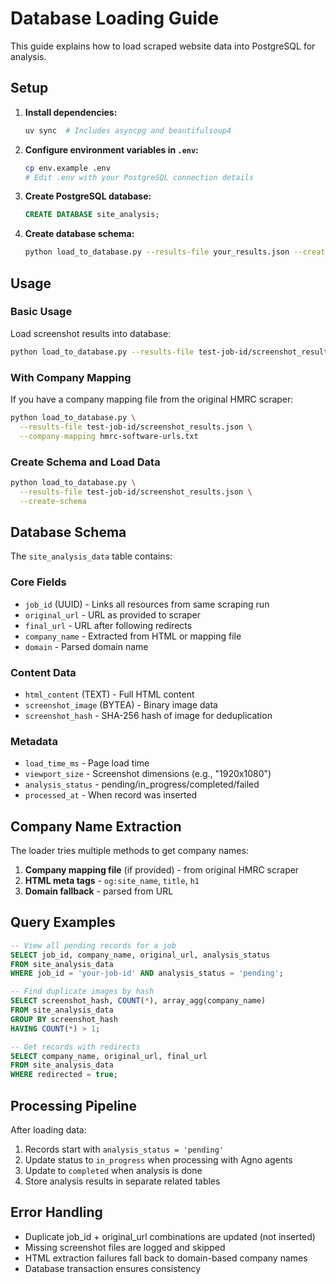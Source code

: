 # Database Loading Guide

This guide explains how to load scraped website data into PostgreSQL for analysis.

## Setup

1. **Install dependencies:**
   ```bash
   uv sync  # Includes asyncpg and beautifulsoup4
   ```

2. **Configure environment variables in `.env`:**
   ```bash
   cp env.example .env
   # Edit .env with your PostgreSQL connection details
   ```

3. **Create PostgreSQL database:**
   ```sql
   CREATE DATABASE site_analysis;
   ```

4. **Create database schema:**
   ```bash
   python load_to_database.py --results-file your_results.json --create-schema
   ```

## Usage

### Basic Usage
Load screenshot results into database:
```bash
python load_to_database.py --results-file test-job-id/screenshot_results.json
```

### With Company Mapping
If you have a company mapping file from the original HMRC scraper:
```bash
python load_to_database.py \
  --results-file test-job-id/screenshot_results.json \
  --company-mapping hmrc-software-urls.txt
```

### Create Schema and Load Data
```bash
python load_to_database.py \
  --results-file test-job-id/screenshot_results.json \
  --create-schema
```

## Database Schema

The `site_analysis_data` table contains:

### Core Fields
- `job_id` (UUID) - Links all resources from same scraping run
- `original_url` - URL as provided to scraper
- `final_url` - URL after following redirects  
- `company_name` - Extracted from HTML or mapping file
- `domain` - Parsed domain name

### Content Data
- `html_content` (TEXT) - Full HTML content
- `screenshot_image` (BYTEA) - Binary image data
- `screenshot_hash` - SHA-256 hash of image for deduplication

### Metadata
- `load_time_ms` - Page load time
- `viewport_size` - Screenshot dimensions (e.g., "1920x1080")
- `analysis_status` - pending/in_progress/completed/failed
- `processed_at` - When record was inserted

## Company Name Extraction

The loader tries multiple methods to get company names:

1. **Company mapping file** (if provided) - from original HMRC scraper
2. **HTML meta tags** - `og:site_name`, `title`, `h1`  
3. **Domain fallback** - parsed from URL

## Query Examples

```sql
-- View all pending records for a job
SELECT job_id, company_name, original_url, analysis_status 
FROM site_analysis_data 
WHERE job_id = 'your-job-id' AND analysis_status = 'pending';

-- Find duplicate images by hash
SELECT screenshot_hash, COUNT(*), array_agg(company_name)
FROM site_analysis_data 
GROUP BY screenshot_hash 
HAVING COUNT(*) > 1;

-- Get records with redirects
SELECT company_name, original_url, final_url 
FROM site_analysis_data 
WHERE redirected = true;
```

## Processing Pipeline

After loading data:
1. Records start with `analysis_status = 'pending'`
2. Update status to `in_progress` when processing with Agno agents
3. Update to `completed` when analysis is done
4. Store analysis results in separate related tables

## Error Handling

- Duplicate job_id + original_url combinations are updated (not inserted)
- Missing screenshot files are logged and skipped
- HTML extraction failures fall back to domain-based company names
- Database transaction ensures consistency